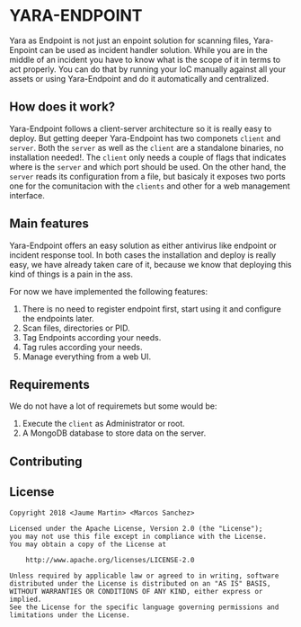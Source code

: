 YARA-ENDPOINT
=============

Yara as Endpoint is not just an enpoint solution for scanning files, Yara-Enpoint can be used as incident handler solution. While you are in the middle of an incident you have to know what is the scope of it in terms to act properly. You can do that by running your IoC manually against all your assets or using Yara-Endpoint and do it automatically and centralized.

## How does it work?

Yara-Endpoint follows a client-server architecture so it is really easy to deploy. But getting deeper Yara-Endpoint has two componets `client` and `server`. Both the `server` as well as the `client` are a standalone binaries, no installation needed!. The `client` only needs a couple of flags that indicates where is the `server` and which port should be used. On the other hand, the `server` reads its configuration from a file, but basicaly it exposes two ports one for the comunitacion with the `clients` and other for a web management interface.

## Main features

Yara-Endpoint offers an easy solution as either antivirus like endpoint or incident response tool. In both cases the installation and deploy is really easy, we have already taken care of it, because we know that deploying this kind of things is a pain in the ass.

For now we have implemented the following features:
1. There is no need to register endpoint first, start using it and configure the endpoints later.
1. Scan files, directories or PID.
1. Tag Endpoints according your needs.
1. Tag rules according your needs.
1. Manage everything from a web UI.

## Requirements

We do not have a lot of requiremets but some would be:
1. Execute the `client` as Administrator or root.
1. A MongoDB database to store data on the server.

## Contributing

## License
```
Copyright 2018 <Jaume Martin> <Marcos Sanchez>

Licensed under the Apache License, Version 2.0 (the "License");
you may not use this file except in compliance with the License.
You may obtain a copy of the License at

    http://www.apache.org/licenses/LICENSE-2.0

Unless required by applicable law or agreed to in writing, software
distributed under the License is distributed on an "AS IS" BASIS,
WITHOUT WARRANTIES OR CONDITIONS OF ANY KIND, either express or implied.
See the License for the specific language governing permissions and
limitations under the License.
```
